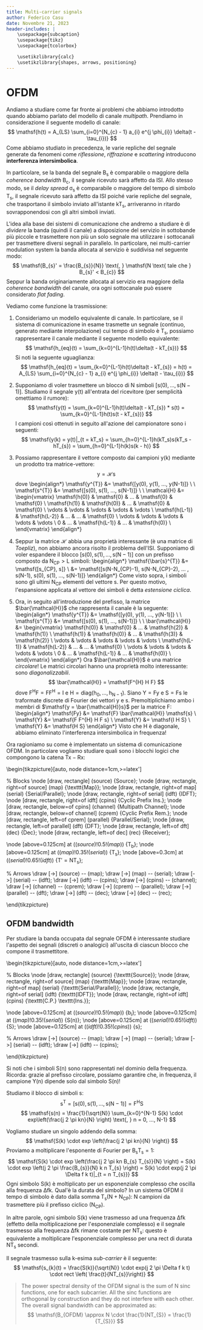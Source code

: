 ```yaml
---
title: Multi-carrier signals
author: Federico Casu
date: Novembre 21, 2023
header-includes: | 
	\usepackage{subcaption}
	\usepackage{tikz}
	\usepackage{tcolorbox}

    \usetikzlibrary{calc}
    \usetikzlibrary{shapes, arrows, positioning}
---
```




# OFDM

Andiamo a studiare come far fronte ai problemi che abbiamo introdotto quando abbiamo parlato del modello di canale *multipath*. Prendiamo in considerazione il seguente modello di canale:
$$
    \mathsf{h(t) = A_{LS} \sum_{i=0}^{N_{c} - 1} a_{i} e^{j \phi_{i}} \delta(t - \tau_{i})}
$$
Come abbiamo studiato in precedenza, le varie repliche del segnale generate da fenomeni come *riflessione*, *riffrazione* e *scattering* introducono **interferenza intersimbolica**. 

In particolare, se la banda del segnale $\mathsf{B_{s}}$ è comparabile o maggiore della *coherence bandwidth* $\mathsf{B_{c}}$, il segnale ricevuto sarà affetto da ISI. Allo stesso modo, se il *delay spread* $\mathsf{\sigma_{s}}$ è comparabile o maggiore del tempo di simbolo $\mathsf{T_{s}}$, il segnale ricevuto sarà affetto da ISI poiché varie repliche del segnale, che trasportano il simbolo inviato all'istante $\mathsf{kT_{s}}$, arriveranno in ritardo sovrapponendosi con gli altri simboli inviati.

L'idea alla base dei sistemi di comunicazione che andremo a studiare è di *dividere* la banda (quindi il canale) a disposizione del servizio in sottobande più piccole e trasmettere non più un solo segnale ma utilizzare i sottocanali per trasmettere diversi segnali in parallelo. In particolare, nei multi-carrier modulation system la banda allocata al servizio è suddivisa nel seguente modo:
$$
    \mathsf{B_{s}' = \frac{B_{s}}{N}} \text{, } \mathsf{N \text{ tale che } B_{s}' < B_{c}}
$$
Seppur la banda originariamente allocata al servizio era maggiore della *coherence bandwidth* del canale, ora ogni sottocanale può essere considerato *flat fading*.

Vediamo come funzione la trasmissione:

1. Consideriamo un modello equivalente di canale. In particolare, se il sistema di comunicazione in esame trasmette un segnale (continuo, generato mediante interpolazione) cui tempo di simbolo è $\mathsf{T_{s}}$, possiamo rappresentare il canale mediante il seguente modello equivalente:
$$
    \mathsf{h_{eq}(t) = \sum_{k=0}^{L-1}h(t)\delta(t - kT_{s})}
$$
Si noti la seguente uguaglianza:
$$
    \mathsf{h_{eq}(t) = \sum_{k=0}^{L-1}h(t)\delta(t - kT_{s}) = h(t) = A_{LS} \sum_{i=0}^{N_{c} - 1} a_{i} e^{j \phi_{i}} \delta(t - \tau_{i})}
$$

2. Supponiamo di voler trasmettere un blocco di $\mathsf{N}$ simboli $\mathsf{[s(0), ..., s(N-1)]}$. Studiamo il segnale $\mathsf{y(t)}$ all'entrata del ricevitore (per semplicità omettiamo il rumore):
$$
    \mathsf{y(t) = \sum_{k=0}^{L-1}h(t)\delta(t - kT_{s}) * s(t) = \sum_{k=0}^{L-1}h(t)s(t - kT_{s})}
$$ 
I campioni così ottenuti in seguito all'azione del campionatore sono i seguenti:
$$
    \mathsf{y(k) = y(t)|_{t = kT_s} = \sum_{h=0}^{L-1}h(kT_s)s(kT_s - hT_{s}) = \sum_{h=0}^{L-1}h(k)s(k - h)}
$$

3. Possiamo rappresentare il vettore composto dai campioni $\mathsf{y(k)}$ mediante un prodotto tra matrice-vettore:
$$
    \mathsf{y = \mathcal{H}s}
$$
dove 
\begin{align*}
    \mathsf{y^{T}} &= \mathsf{[y(0), y(1), ..., y(N-1)]} \\ \\
    \mathsf{s^{T}} &= \mathsf{[s(0), s(1), ..., s(N-1)]} \\ \\
    \mathcal{H} &= 
    \begin{vmatrix}
        \mathsf{h(0)} & \mathsf{0}    & ...           & \mathsf{0}   & \mathsf{0} \\
        \mathsf{h(1)} & \mathsf{h(0)} & ...           & \mathsf{0}   & \mathsf{0} \\
        \vdots        & \vdots        & \vdots        & \vdots       & \vdots \\
        \mathsf{h(L-1)} & \mathsf{h(L-2)} & ...       & ...          & \mathsf{0} \\
        \vdots        & \vdots        & \vdots        & \vdots       & \vdots \\
        0             & ...           & \mathsf{h(L-1)} & ...        & \mathsf{h(0)} \\
    \end{vmatrix}
\end{align*}

4. Seppur la matrice $\mathcal{H}$ abbia una proprietà interessante (è una matrice di *Toepliz*), non abbiamo ancora risolto il problema dell'ISI. Supponiamo di voler espandere il blocco $\mathsf{[s(0), s(1), ..., s(N-1)]}$ con un prefisso composto da $\mathsf{N_{CP} > L}$ simboli:
\begin{align*}
    \mathsf{\bar{s}^{T}} &= \mathsf{[s_{CP}, s]} \\
    &= \mathsf{[s(N-N_{CP}-1), s(N-N_{CP}-2), ... , s(N-1), s(0), s(1), ..., s(N-1)]}
\end{align*}
Come visto sopra, i simboli sono gli ultimi $\mathsf{N_{CP}}$ elementi del vettore $\mathsf{s}$. Per questo motivo, l'espansione applicata al vettore dei simboli è detta *estensione ciclica*.

5. Ora, in seguito all'introduzione del prefisso, la matrice $\bar{\mathcal{H}}$ che rappresenta il canale è la seguente:
\begin{align*}
    \mathsf{y^{T}} &= \mathsf{[y(0), y(1), ..., y(N-1)]} \\ \\
    \mathsf{s^{T}} &= \mathsf{[s(0), s(1), ..., s(N-1)]} \\ \\
    \bar{\mathcal{H}} &= 
    \begin{vmatrix}
        \mathsf{h(0)} & \mathsf{0}    & ...           & \mathsf{h(2)}   & \mathsf{h(1)} \\
        \mathsf{h(1)} & \mathsf{h(0)} & ...           & \mathsf{h(3)}   & \mathsf{h(2)} \\
        \vdots        & \vdots        & \vdots        & \vdots       & \vdots \\
        \mathsf{h(L-1)} & \mathsf{h(L-2)} & ...       & ...          & \mathsf{0} \\
        \vdots        & \vdots        & \vdots        & \vdots       & \vdots \\
        0             & ...           & \mathsf{h(L-1)} & ...        & \mathsf{h(0)} \\
    \end{vmatrix}
\end{align*}
Ora $\bar{\mathcal{H}}$ è una matrice *circolare*! Le matrici circolari hanno una proprietà molto interessante: sono *diagonalizzabili*.
$$
    \bar{\mathcal{H}} = \mathsf{F^{H} H F}
$$
dove $\mathsf{F^{H}F = FF^{H} = I}$ e  $\mathsf{H = diag(h_{0}, ..., h_{N-1})}$. Siano $\mathsf{Y = Fy}$ e $\mathsf{S = Fs}$ le traformate discrete di Fourier dei vettori $\mathsf{y}$ e $\mathsf{s}$. Premoltiplichiamo ambo i membri di $\mathsf{y = \bar{\mathcal{H}}s}$ per la matrice $\mathsf{F}$:
\begin{align*}
    \mathsf{Fy} &= \mathsf{F} \bar{\mathcal{H}} \mathsf{s} \\
    \mathsf{Y} &= \mathsf{F F^{H} H F s} \\
    \mathsf{Y} &= \mathsf{I H S} \\
    \mathsf{Y} &= \mathsf{H S}
\end{align*}
Visto che $\mathsf{H}$ è diagonale, abbiamo eliminato l'interferenza intersimbolica in frequenza!

Ora ragioniamo su come è implementato un sistema di comunicazione OFDM. In particolare vogliamo studiare quali sono i blocchi logici che compongono la catena $\mathsf{Tx-Rx}$:

\begin{tikzpicture}[auto, node distance=1cm,>=latex']

% Blocks
\node [draw, rectangle] (source) {Source};
\node [draw, rectangle, right=of source] (map) {\texttt{Map}};
\node [draw, rectangle, right=of map] (serial) {Serial/Parallel};
\node [draw, rectangle, right=of serial] (idft) {IDFT};
\node [draw, rectangle, right=of idft] (cpins) {Cyclic Prefix Ins.};
\node [draw, rectangle, below=of cpins] (channel) {Multipath Channel};
\node [draw, rectangle, below=of channel] (cprem) {Cyclic Prefix Rem.};
\node [draw, rectangle, left=of cprem] (parallel) {Parallel/Serial};
\node [draw, rectangle, left=of parallel] (dft) {DFT};
\node [draw, rectangle, left=of dft] (dec) {Dec};
\node [draw, rectangle, left=of dec] (rec) {Receiver};

\node [above=0.125cm] at ($(source)!0.5!(map)$) {$\mathsf{T_{b}}$};
\node [above=0.125cm] at ($(map)!0.35!(serial)$) {$\mathsf{T_{s}}$};
\node [above=0.3cm] at ($(serial)!0.65!(idft)$) {$\mathsf{T'=NT_{s}}$};

% Arrows
\draw [->] (source) -- (map);
\draw [->] (map) -- (serial);
\draw [->] (serial) -- (idft);
\draw [->] (idft) -- (cpins);
\draw [->] (cpins) -- (channel);
\draw [->] (channel) -- (cprem);
\draw [->] (cprem) -- (parallel);
\draw [->] (parallel) -- (dft);
\draw [->] (dft) -- (dec);
\draw [->] (dec) -- (rec);

\end{tikzpicture}


## OFDM bandwidth

Per studiare la banda occupata dal segnale OFDM è interessante studiare l'aspetto dei segnali (discreti o analogici) all'uscita di ciascun blocco che compone il trasmettitore.

\begin{tikzpicture}[auto, node distance=1cm,>=latex']

% Blocks
\node [draw, rectangle] (source) {\texttt{Source}};
\node [draw, rectangle, right=of source] (map) {\texttt{Map}};
\node [draw, rectangle, right=of map] (serial) {\texttt{Serial/Parallel}};
\node [draw, rectangle, right=of serial] (idft) {\texttt{IDFT}};
\node [draw, rectangle, right=of idft] (cpins) {\texttt{C.P.} \texttt{Ins.}};

\node [above=0.125cm] at ($(source)!0.5!(map)$) {$\mathsf{b_{i}}$};
\node [above=0.125cm] at ($(map)!0.35!(serial)$) {$\mathsf{S(n)}$};
\node [above=0.125cm] at ($(serial)!0.65!(idft)$) {$\mathsf{S}$};
\node [above=0.125cm] at ($(idft)!0.35!(cpins)$) {$\mathsf{s}$};

% Arrows
\draw [->] (source) -- (map);
\draw [->] (map) -- (serial);
\draw [->] (serial) -- (idft);
\draw [->] (idft) -- (cpins);

\end{tikzpicture}

Si noti che i simboli $\mathsf{S(n)}$ sono rappresentati nel dominio della frequenza. Ricorda: grazie al prefisso circolare, possiamo garantire che, in frequenza, il campione $\mathsf{Y(n)}$ dipende solo dal simbolo $\mathsf{S(n)}$!

Studiamo il blocco di simboli $\mathsf{s}$:
$$
    \mathsf{s^{T} = [s(0), s(1), ..., s(N-1)] = F^{H} S}
$$
$$
    \mathsf{s(n) = \frac{1}{\sqrt{N}} \sum_{k=0}^{N-1} S(k) \cdot exp\left(\frac{j 2 \pi kn}{N} \right) \text{, } n = 0, ..., N-1}
$$

Vogliamo studiare un singolo addendo della somma:
$$
    \mathsf{S(k) \cdot exp \left(\frac{j 2 \pi kn}{N} \right)}
$$
Proviamo a moltiplicare l'esponente di Fourier per $\mathsf{B_{s}T_{s} = 1}$:
$$
    \mathsf{S(k) \cdot exp \left(\frac{j 2 \pi kn B_{s} T_{s}}{N} \right) = S(k) \cdot exp \left(j 2 \pi \frac{B_{s}}{N} k n T_{s} \right) = S(k) \cdot exp(j 2 \pi \Delta f k t)|_{t = n T_{s}}}
$$
Ogni simbolo $\mathsf{S(k)}$ è moltiplicato per un esponenziale complesso che oscilla alla frequenza $\mathsf{\Delta f k}$. Qual'è la durata del simbolo? In un sistema OFDM il tempo di simbolo è dato dalla somma $\mathsf{T_{s}(N + N_{CP})}$: $\mathsf{N}$ campioni da trasmettere più il prefisso ciclico ($\mathsf{N_{CP}}$).

In altre parole, ogni simbolo $\mathsf{S(k)}$ viene trasmesso ad una frequenza $\mathsf{\Delta f k}$ (effetto della moltiplicazione per l'esponenziale complesso) e il segnale trasmesso alla frequenza $\mathsf{\Delta f k}$ rimane costante per $\mathsf{NT_{s}}$: questo è equivalente a moltiplicare l'esponenziale complesso per una $\mathsf{rect}$ di durata $\mathsf{NT_{s}}$ secondi.

Il segnale trasmesso sulla $\mathsf{k}$-esima *sub-carrier* è il seguente:
$$
    \mathsf{s_{k}(t) = \frac{S(k)}{\sqrt{N}} \cdot exp(j 2 \pi \Delta f k t) \cdot rect \left( \frac{t}{NT_{s}}\right)}
$$

> The power spectral density of the OFDM signal is the sum of N $\mathsf{sinc}$ functions, one for each subcarrier. All the $\mathsf{sinc}$ functions are orthogonal by construction and they do not interfere with each other. The overall signal bandwidth can be approximated as:
$$
    \mathsf{B_{OFDM} \approx N \cdot \frac{1}{NT_{S}} = \frac{1}{T_{S}}}
$$